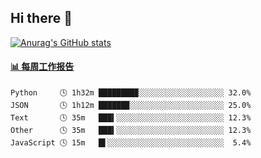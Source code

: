 ## Hi there 👋

[![Anurag's GitHub stats](https://github-readme-stats-orilights.vercel.app/api?username=orilights)](https://github.com/anuraghazra/github-readme-stats)

<!--
**OriLight152/OriLight152** is a ✨ _special_ ✨ repository because its `README.md` (this file) appears on your GitHub profile.

Here are some ideas to get you started:

- 🔭 I’m currently working on ...
- 🌱 I’m currently learning ...
- 👯 I’m looking to collaborate on ...
- 🤔 I’m looking for help with ...
- 💬 Ask me about ...
- 📫 How to reach me: ...
- 😄 Pronouns: ...
- ⚡ Fun fact: ...
-->

<!-- waka-box start -->
#### <a href="https://gist.github.com/92c8d5b388768c10efcba86e82b7c4fb" target="_blank">📊 每周工作报告</a>
```text
Python     🕓 1h32m ████████▉░░░░░░░░░░░░░░░░░░░ 32.0%
JSON       🕓 1h12m ██████▉░░░░░░░░░░░░░░░░░░░░░ 25.0%
Text       🕓 35m   ███▍░░░░░░░░░░░░░░░░░░░░░░░░ 12.3%
Other      🕓 35m   ███▍░░░░░░░░░░░░░░░░░░░░░░░░ 12.3%
JavaScript 🕓 15m   █▌░░░░░░░░░░░░░░░░░░░░░░░░░░  5.4%
```
<!-- Powered by https://github.com/journey-ad/waka-box-go . -->
<!-- waka-box end -->
